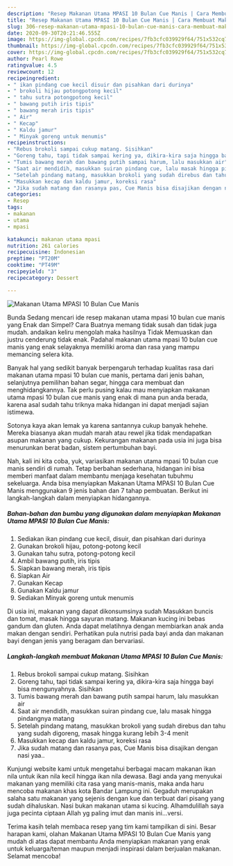```yaml
---
description: "Resep Makanan Utama MPASI 10 Bulan Cue Manis | Cara Membuat Makanan Utama MPASI 10 Bulan Cue Manis Yang Mudah Dan Praktis"
title: "Resep Makanan Utama MPASI 10 Bulan Cue Manis | Cara Membuat Makanan Utama MPASI 10 Bulan Cue Manis Yang Mudah Dan Praktis"
slug: 306-resep-makanan-utama-mpasi-10-bulan-cue-manis-cara-membuat-makanan-utama-mpasi-10-bulan-cue-manis-yang-mudah-dan-praktis
date: 2020-09-30T20:21:46.555Z
image: https://img-global.cpcdn.com/recipes/7fb3cfc039929f64/751x532cq70/makanan-utama-mpasi-10-bulan-cue-manis-foto-resep-utama.jpg
thumbnail: https://img-global.cpcdn.com/recipes/7fb3cfc039929f64/751x532cq70/makanan-utama-mpasi-10-bulan-cue-manis-foto-resep-utama.jpg
cover: https://img-global.cpcdn.com/recipes/7fb3cfc039929f64/751x532cq70/makanan-utama-mpasi-10-bulan-cue-manis-foto-resep-utama.jpg
author: Pearl Rowe
ratingvalue: 4.5
reviewcount: 12
recipeingredient:
- " ikan pindang cue kecil disuir dan pisahkan dari durinya"
- " brokoli hijau potongpotong kecil"
- " tahu sutra potongpotong kecil"
- " bawang putih iris tipis"
- " bawang merah iris tipis"
- " Air"
- " Kecap"
- " Kaldu jamur"
- " Minyak goreng untuk menumis"
recipeinstructions:
- "Rebus brokoli sampai cukup matang. Sisihkan"
- "Goreng tahu, tapi tidak sampai kering ya, dikira-kira saja hingga bayi bisa mengunyahnya. Sisihkan"
- "Tumis bawang merah dan bawang putih sampai harum, lalu masukkan air"
- "Saat air mendidih, masukkan suiran pindang cue, lalu masak hingga pindangnya matang"
- "Setelah pindang matang, masukkan brokoli yang sudah direbus dan tahu yang sudah digoreng, masak hingga kurang lebih 3-4 menit"
- "Masukkan kecap dan kaldu jamur, koreksi rasa"
- "Jika sudah matang dan rasanya pas, Cue Manis bisa disajikan dengan nasi yaa.."
categories:
- Resep
tags:
- makanan
- utama
- mpasi

katakunci: makanan utama mpasi 
nutrition: 261 calories
recipecuisine: Indonesian
preptime: "PT20M"
cooktime: "PT49M"
recipeyield: "3"
recipecategory: Dessert

---
```



![Makanan Utama MPASI 10 Bulan Cue Manis](https://img-global.cpcdn.com/recipes/7fb3cfc039929f64/751x532cq70/makanan-utama-mpasi-10-bulan-cue-manis-foto-resep-utama.jpg)

Bunda Sedang mencari ide resep makanan utama mpasi 10 bulan cue manis yang Enak dan Simpel? Cara Buatnya memang tidak susah dan tidak juga mudah. andaikan keliru mengolah maka hasilnya Tidak Memuaskan dan justru cenderung tidak enak. Padahal makanan utama mpasi 10 bulan cue manis yang enak selayaknya memiliki aroma dan rasa yang mampu memancing selera kita.

Banyak hal yang sedikit banyak berpengaruh terhadap kualitas rasa dari makanan utama mpasi 10 bulan cue manis, pertama dari jenis bahan, selanjutnya pemilihan bahan segar, hingga cara membuat dan menghidangkannya. Tak perlu pusing kalau mau menyiapkan makanan utama mpasi 10 bulan cue manis yang enak di mana pun anda berada, karena asal sudah tahu triknya maka hidangan ini dapat menjadi sajian istimewa.

Sotonya kaya akan lemak ya karena santannya cukup banyak hehehe. Mereka biasanya akan mudah marah atau rewel jika tidak mendapatkan asupan makanan yang cukup. Kekurangan makanan pada usia ini juga bisa menurunkan berat badan, sistem pertumbuhan bayi.


Nah, kali ini kita coba, yuk, variasikan makanan utama mpasi 10 bulan cue manis sendiri di rumah. Tetap berbahan sederhana, hidangan ini bisa memberi manfaat dalam membantu menjaga kesehatan tubuhmu sekeluarga. Anda bisa menyiapkan Makanan Utama MPASI 10 Bulan Cue Manis menggunakan 9 jenis bahan dan 7 tahap pembuatan. Berikut ini langkah-langkah dalam menyiapkan hidangannya.

<!--inarticleads1-->

##### Bahan-bahan dan bumbu yang digunakan dalam menyiapkan Makanan Utama MPASI 10 Bulan Cue Manis:

1. Sediakan  ikan pindang cue kecil, disuir, dan pisahkan dari durinya
1. Gunakan  brokoli hijau, potong-potong kecil
1. Gunakan  tahu sutra, potong-potong kecil
1. Ambil  bawang putih, iris tipis
1. Siapkan  bawang merah, iris tipis
1. Siapkan  Air
1. Gunakan  Kecap
1. Gunakan  Kaldu jamur
1. Sediakan  Minyak goreng untuk menumis


Di usia ini, makanan yang dapat dikonsumsinya sudah Masukkan buncis dan tomat, masak hingga sayuran matang. Makanan kucing ini bebas gandum dan gluten. Anda dapat melatihnya dengan membiarkan anak anda makan dengan sendiri. Perhatikan pula nutrisi pada bayi anda dan makanan bayi dengan jenis yang beragam dan bervariasi. 

<!--inarticleads2-->

##### Langkah-langkah membuat Makanan Utama MPASI 10 Bulan Cue Manis:

1. Rebus brokoli sampai cukup matang. Sisihkan
1. Goreng tahu, tapi tidak sampai kering ya, dikira-kira saja hingga bayi bisa mengunyahnya. Sisihkan
1. Tumis bawang merah dan bawang putih sampai harum, lalu masukkan air
1. Saat air mendidih, masukkan suiran pindang cue, lalu masak hingga pindangnya matang
1. Setelah pindang matang, masukkan brokoli yang sudah direbus dan tahu yang sudah digoreng, masak hingga kurang lebih 3-4 menit
1. Masukkan kecap dan kaldu jamur, koreksi rasa
1. Jika sudah matang dan rasanya pas, Cue Manis bisa disajikan dengan nasi yaa..


Kunjungi website kami untuk mengetahui berbagai macam makanan ikan nila untuk ikan nila kecil hingga ikan nila dewasa. Bagi anda yang menyukai makanan yang memiliki cita rasa yang manis-manis, maka anda haru mencoba makanan khas kota Bandar Lampung ini. Gegaduh merupakan salaha satu makanan yang sejenis dengan kue dan terbuat dari pisang yang sudah dihaluskan. Nasi bukan makanan utama si kucing. Alhamdulillah saya juga pecinta ciptaan Allah yg paling imut dan manis ini…versi. 

Terima kasih telah membaca resep yang tim kami tampilkan di sini. Besar harapan kami, olahan Makanan Utama MPASI 10 Bulan Cue Manis yang mudah di atas dapat membantu Anda menyiapkan makanan yang enak untuk keluarga/teman maupun menjadi inspirasi dalam berjualan makanan. Selamat mencoba!
